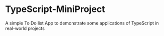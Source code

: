# TypeScript-MiniProject
A simple To Do list App to demonstrate some applications of TypeScript in real-world projects
